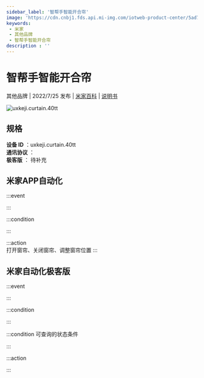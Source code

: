 ```yaml
---
sidebar_label: '智帮手智能开合帘'
image: 'https://cdn.cnbj1.fds.api.mi-img.com/iotweb-product-center/5ad7c6dc5a58aaa6e9148c4fdd34c0d5_1655197496365.png?GalaxyAccessKeyId=AKVGLQWBOVIRQ3XLEW&Expires=9223372036854775807&Signature=WreHt7kosppBaI4evYNqbcM00fg='
keywords: 
 - 米家
 - 其他品牌
 - 智帮手智能开合帘
description : ''
---
```

# 智帮手智能开合帘

其他品牌 | 2022/7/25 发布 | [米家百科](https://home.mi.com/webapp/content/baike/product/index.html?model=uxkeji.curtain.40tt) | [说明书](https://home.mi.com/views/introduction.html?model=uxkeji.curtain.40tt&region=cn)

![uxkeji.curtain.40tt](https://cdn.cnbj1.fds.api.mi-img.com/iotweb-product-center/5ad7c6dc5a58aaa6e9148c4fdd34c0d5_1655197496365.png?GalaxyAccessKeyId=AKVGLQWBOVIRQ3XLEW&Expires=9223372036854775807&Signature=WreHt7kosppBaI4evYNqbcM00fg=)

## 规格  
> 
**设备 ID** ：uxkeji.curtain.40tt  
**通讯协议** ：  
**极客版**  ： 待补充 


## 米家APP自动化  

:::event  

:::

:::condition  

:::

:::action   
打开窗帘、关闭窗帘、调整窗帘位置
:::

## 米家自动化极客版  

:::event  

:::

:::condition  

:::

:::condition 可查询的状态条件  

:::

:::action  

:::

        
